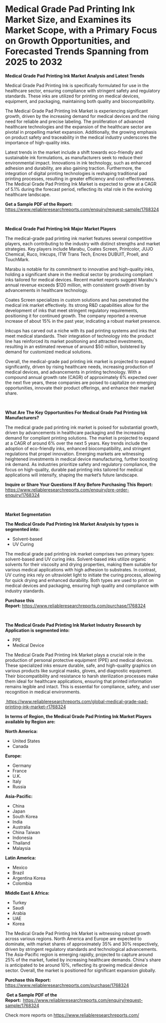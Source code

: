 <p><h1>Medical Grade Pad Printing Ink Market Size, and Examines its Market Scope, with a Primary Focus on Growth Opportunities, and Forecasted Trends Spanning from 2025 to 2032</h1></p><p><strong>Medical Grade Pad Printing Ink Market Analysis and Latest Trends</strong></p>
<p><p>Medical Grade Pad Printing Ink is specifically formulated for use in the healthcare sector, ensuring compliance with stringent safety and regulatory standards. These inks are utilized for printing on medical devices, equipment, and packaging, maintaining both quality and biocompatibility. </p><p>The Medical Grade Pad Printing Ink Market is experiencing significant growth, driven by the increasing demand for medical devices and the rising need for reliable and precise labeling. The proliferation of advanced healthcare technologies and the expansion of the healthcare sector are pivotal in propelling market expansion. Additionally, the growing emphasis on product safety and traceability in the medical industry underscores the importance of high-quality inks.</p><p>Latest trends in the market include a shift towards eco-friendly and sustainable ink formulations, as manufacturers seek to reduce their environmental impact. Innovations in ink technology, such as enhanced adhesion and durability, are also gaining traction. Furthermore, the integration of digital printing technologies is reshaping traditional pad printing processes, resulting in greater efficiency and cost-effectiveness. The Medical Grade Pad Printing Ink Market is expected to grow at a CAGR of 5.1% during the forecast period, reflecting its vital role in the evolving healthcare landscape.</p></p>
<p><strong>Get a Sample PDF of the Report:&nbsp;</strong> <a href="https://www.reliableresearchreports.com/enquiry/request-sample/1768324?utm_campaign=1512&utm_medium=2&utm_source=Github&utm_content=ia&utm_term=02022025&utm_id=medical-grade-pad-printing-ink">https://www.reliableresearchreports.com/enquiry/request-sample/1768324</a></p>
<p>&nbsp;</p>
<p><strong>Medical Grade Pad Printing Ink Major Market Players</strong></p>
<p><p>The medical-grade pad printing ink market features several competitive players, each contributing to the industry with distinct strengths and market strategies. Key players include Marabu, Coates Screen, Printcolor, JUJO Chemical, Ruco, Inkcups, ITW Trans Tech, Encres DUBUIT, Proell, and TouchMark.</p><p>Marabu is notable for its commitment to innovative and high-quality inks, holding a significant share in the medical sector by producing compliant inks tailored for medical devices. Recent market reports suggest Marabu's annual revenue exceeds $120 million, with consistent growth driven by advancements in healthcare technology.</p><p>Coates Screen specializes in custom solutions and has penetrated the medical ink market effectively. Its strong R&D capabilities allow for the development of inks that meet stringent regulatory requirements, positioning it for continued growth. The company reported a revenue increase of about 15% in the past year, indicating a robust market presence.</p><p>Inkcups has carved out a niche with its pad printing systems and inks that meet medical standards. Their integration of technology into the product line has reinforced its market positioning and attracted investments, resulting in an estimated revenue of around $50 million, bolstered by demand for customized medical solutions.</p><p>Overall, the medical-grade pad printing ink market is projected to expand significantly, driven by rising healthcare needs, increasing production of medical devices, and advancements in printing technology. With a compound annual growth rate (CAGR) of approximately 6% expected over the next five years, these companies are poised to capitalize on emerging opportunities, innovate their product offerings, and enhance their market share.</p></p>
<p>&nbsp;</p>
<p><strong>What Are The Key Opportunities For Medical Grade Pad Printing Ink Manufacturers?</strong></p>
<p><p>The medical grade pad printing ink market is poised for substantial growth, driven by advancements in healthcare packaging and the increasing demand for compliant printing solutions. The market is projected to expand at a CAGR of around 6% over the next 5 years. Key trends include the adoption of eco-friendly inks, enhanced biocompatibility, and stringent regulations that propel innovation. Emerging markets are witnessing heightened investments in medical device manufacturing, further boosting ink demand. As industries prioritize safety and regulatory compliance, the focus on high-quality, durable pad printing inks tailored for medical applications will intensify, shaping the market’s future landscape.</p></p>
<p><strong>Inquire or Share Your Questions If Any Before Purchasing This Report:</strong> <a href="https://www.reliableresearchreports.com/enquiry/pre-order-enquiry/1768324?utm_campaign=1512&utm_medium=2&utm_source=Github&utm_content=ia&utm_term=02022025&utm_id=medical-grade-pad-printing-ink">https://www.reliableresearchreports.com/enquiry/pre-order-enquiry/1768324</a></p>
<p>&nbsp;</p>
<p><strong>Market Segmentation</strong></p>
<p><strong>The Medical Grade Pad Printing Ink Market Analysis by types is segmented into:</strong></p>
<p><ul><li>Solvent-based</li><li>UV Curing</li></ul></p>
<p><p>The medical grade pad printing ink market comprises two primary types: solvent-based and UV curing inks. Solvent-based inks utilize organic solvents for their viscosity and drying properties, making them suitable for various medical applications with high adhesion to substrates. In contrast, UV curing inks rely on ultraviolet light to initiate the curing process, allowing for quick drying and enhanced durability. Both types are used to print on medical devices and packaging, ensuring high quality and compliance with industry standards.</p></p>
<p><strong>Purchase this Report:&nbsp;</strong><a href="https://www.reliableresearchreports.com/purchase/1768324?utm_campaign=1512&utm_medium=2&utm_source=Github&utm_content=ia&utm_term=02022025&utm_id=medical-grade-pad-printing-ink">https://www.reliableresearchreports.com/purchase/1768324</a></p>
<p>&nbsp;</p>
<p><strong>The Medical Grade Pad Printing Ink Market Industry Research by Application is segmented into:</strong></p>
<p><ul><li>PPE</li><li>Medical Device</li></ul></p>
<p><p>The Medical Grade Pad Printing Ink Market plays a crucial role in the production of personal protective equipment (PPE) and medical devices. These specialized inks ensure durable, safe, and high-quality graphics on various products like surgical masks, gloves, and diagnostic equipment. Their biocompatibility and resistance to harsh sterilization processes make them ideal for healthcare applications, ensuring that printed information remains legible and intact. This is essential for compliance, safety, and user recognition in medical environments.</p></p>
<p><a href="https://www.reliableresearchreports.com/global-medical-grade-pad-printing-ink-market-r1768324?utm_campaign=1512&utm_medium=2&utm_source=Github&utm_content=ia&utm_term=02022025&utm_id=medical-grade-pad-printing-ink">&nbsp;https://www.reliableresearchreports.com/global-medical-grade-pad-printing-ink-market-r1768324</a></p>
<p><strong>In terms of Region, the Medical Grade Pad Printing Ink Market Players available by Region are:</strong></p>
<p>
    <p> <strong> North America: </strong>
        <ul>
            <li>United States</li>
            <li>Canada</li>
        </ul>
        </p> 
    <p> <strong> Europe: </strong>
        <ul>
            <li>Germany</li>
            <li>France</li>
            <li>U.K.</li>
            <li>Italy</li>
            <li>Russia</li>
        </ul>
        </p> 
    <p> <strong> Asia-Pacific: </strong>
        <ul>
            <li>China</li>
            <li>Japan</li>
            <li>South Korea</li>
            <li>India</li>
            <li>Australia</li>
            <li>China Taiwan</li>
            <li>Indonesia</li>
            <li>Thailand</li>
            <li>Malaysia</li>
        </ul>
        </p> 
    <p> <strong> Latin America: </strong>
        <ul>
            <li>Mexico</li>
            <li>Brazil</li>
            <li>Argentina Korea</li>
            <li>Colombia</li>
        </ul>
        </p> 
    <p> <strong> Middle East & Africa: </strong>
        <ul>
            <li>Turkey</li>
            <li>Saudi</li>
            <li>Arabia</li>
            <li>UAE</li>
            <li>Korea</li>
        </ul>
    </p>
    </p>
<p><p>The Medical Grade Pad Printing Ink Market is witnessing robust growth across various regions. North America and Europe are expected to dominate, with market shares of approximately 35% and 30% respectively, driven by stringent regulatory standards and technological advancements. The Asia-Pacific region is emerging rapidly, projected to capture around 25% of the market, fueled by increasing healthcare demands. China's share is anticipated to be around 10%, reflecting its growing medical device sector. Overall, the market is positioned for significant expansion globally.</p></p>
<p><strong>Purchase this Report: </strong><a href="https://www.reliableresearchreports.com/purchase/1768324?utm_campaign=1512&utm_medium=2&utm_source=Github&utm_content=ia&utm_term=02022025&utm_id=medical-grade-pad-printing-ink">https://www.reliableresearchreports.com/purchase/1768324</a></p>
<p>&nbsp;<strong>Get a Sample PDF of the Report:&nbsp;&nbsp;</strong><a href="https://www.reliableresearchreports.com/enquiry/request-sample/1768324?utm_campaign=1512&utm_medium=2&utm_source=Github&utm_content=ia&utm_term=02022025&utm_id=medical-grade-pad-printing-ink">https://www.reliableresearchreports.com/enquiry/request-sample/1768324</a></p>
<p><strong></strong></p>
<p>Check more reports on <a href="https://www.reliableresearchreports.com/?utm_campaign=1512&utm_medium=2&utm_source=Github&utm_content=ia&utm_term=02022025&utm_id=medical-grade-pad-printing-ink">https://www.reliableresearchreports.com/</a></p>
